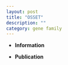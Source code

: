 ```yaml
---
layout: post
title: "OSSET"
description: ""
category: gene family
---
```


* **Information**  

* **Publication**  


